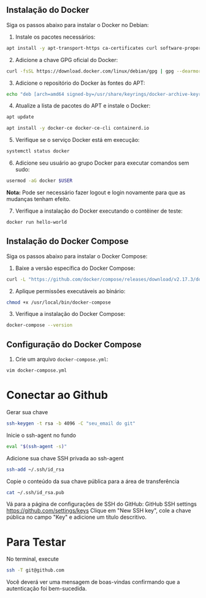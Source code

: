 ## Instalação do Docker

Siga os passos abaixo para instalar o Docker no Debian:

1. Instale os pacotes necessários:

```sh
apt install -y apt-transport-https ca-certificates curl software-properties-common gnupg2
```

2. Adicione a chave GPG oficial do Docker:

```sh
curl -fsSL https://download.docker.com/linux/debian/gpg | gpg --dearmor -o /usr/share/keyrings/docker-archive-keyring.gpg
```

3. Adicione o repositório do Docker às fontes do APT:

```sh
echo "deb [arch=amd64 signed-by=/usr/share/keyrings/docker-archive-keyring.gpg] https://download.docker.com/linux/debian $(lsb_release -cs) stable" | tee /etc/apt/sources.list.d/docker.list > /dev/null
```

4. Atualize a lista de pacotes do APT e instale o Docker:

```sh
apt update
```
```sh
apt install -y docker-ce docker-ce-cli containerd.io
```

5. Verifique se o serviço Docker está em execução:

```sh
systemctl status docker
```

6. Adicione seu usuário ao grupo Docker para executar comandos sem sudo:

```sh
usermod -aG docker $USER
```

**Nota:** Pode ser necessário fazer logout e login novamente para que as mudanças tenham efeito.

7. Verifique a instalação do Docker executando o contêiner de teste:

```sh
docker run hello-world
```

## Instalação do Docker Compose

Siga os passos abaixo para instalar o Docker Compose:

1. Baixe a versão específica do Docker Compose:

```sh
curl -L "https://github.com/docker/compose/releases/download/v2.17.3/docker-compose-$(uname -s)-$(uname -m)" -o /usr/local/bin/docker-compose
```

2. Aplique permissões executáveis ao binário:

```sh
chmod +x /usr/local/bin/docker-compose
```

3. Verifique a instalação do Docker Compose:

```sh
docker-compose --version
```

## Configuração do Docker Compose

1. Crie um arquivo `docker-compose.yml`:

```sh
vim docker-compose.yml
```
# Conectar ao Github
Gerar sua chave
```bash
ssh-keygen -t rsa -b 4096 -C "seu_email do git"
```
Inicie o ssh-agent no fundo
```bash
eval "$(ssh-agent -s)"
```
Adicione sua chave SSH privada ao ssh-agent
```bash
ssh-add ~/.ssh/id_rsa
```
Copie o conteúdo da sua chave pública para a área de transferência
```bash
cat ~/.ssh/id_rsa.pub
```

Vá para a página de configurações de SSH do GitHub: GitHub SSH settings https://github.com/settings/keys
Clique em "New SSH key", cole a chave pública no campo "Key" e adicione um título descritivo.

# Para Testar

No terminal, execute
```bash
ssh -T git@github.com
```
Você deverá ver uma mensagem de boas-vindas confirmando que a autenticação foi bem-sucedida.
 
